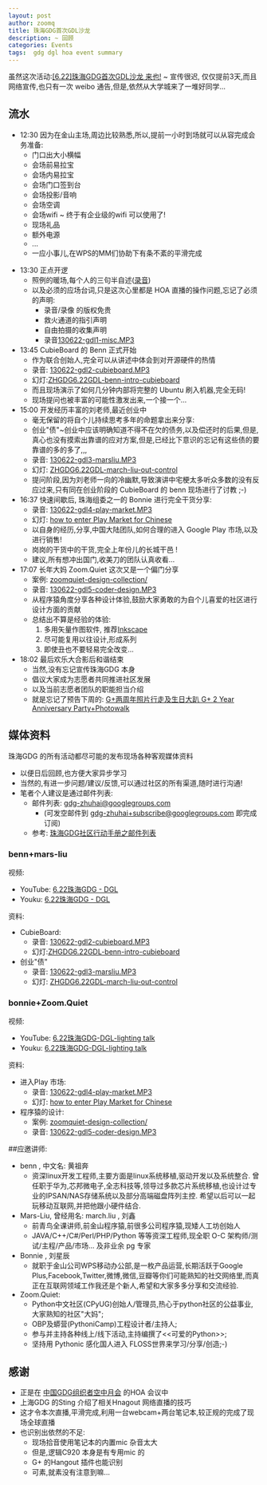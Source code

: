 ```yaml
---
layout: post
author: zoomq
title: 珠海GDG首次GDL沙龙
description: ~ 回顾
categories: Events
tags:  gdg dgl hoa event summary
---
```


虽然这次活动:[[6.22]珠海GDG首次GDL沙龙 来也!](http://www.chinagdg.com/thread-2049-1-1.html)
~ 宣传很迟, 仅仅提前3天,而且网络宣传,也只有一次 weibo 通告,但是,依然从大学城来了一堆好同学... 


## 流水

- 12:30 因为在金山主场,周边比较熟悉,所以,提前一小时到场就可以从容完成会务准备:
    - 门口出大小横幅
    - 会场前易拉宝 
    - 会场内易拉宝 
    - 会场门口签到台
    - 会场投影/音响
    - 会场空调
    - 会场wifi ~ 终于有企业级的wifi 可以使用了!
    - 现场礼品
    - 额外电源
    - ... 
    - 一应小事儿,在WPS的MM们协助下有条不紊的平滑完成

<!--more-->

- 13:30 正点开逻
    - 照例的暖场,每个人的三句半自述([录音](http://zoomq.qiniudn.com/ZHGDG/130622-gdl/130622-gdl0-intro.MP3))
    - 以及必须的应场台词,只是这次心里都是 HOA 直播的操作问题,忘记了必须的声明:
        + 录音/录像 的版权免贵
        + 救火通道的指引声明
        + 自由拍摄的收集声明
       - 录音[130622-gdl1-misc.MP3](http://zoomq.qiniudn.com/ZHGDG/130622-gdl/130622-gdl1-misc.MP3)
- 13:45 CubieBoard 的 Benn 正式开始
    - 作为联合创始人,完全可以从讲述中体会到对开源硬件的热情
    - 录音: [130622-gdl2-cubieboard.MP3](http://zoomq.qiniudn.com/ZHGDG/130622-gdl/130622-gdl2-cubieboard.MP3)
    - 幻灯:[ZHGDG6.22GDL-benn-intro-cubieboard](https://speakerdeck.com/zoomquiet/zhgdg6-dot-22gdl-benn-intro-cubieboard)
    - 而且现场演示了如何几分钟内部将完整的 Ubuntu 刷入机器,完全无码!
    - 现场提问也被丰富的可能性激发出来,一个接一个...
- 15:00 开发经历丰富的刘老师,最近创业中
    - 毫无保留的将自个儿持续思考多年的命题拿出来分享:
    - 创业"债"~创业中应该明确知道不得不在欠的债务,以及偿还时的后果,但是,真心也没有摸索出靠谱的应对方案,但是,已经比下意识的忘记有这些债的要靠谱的多的多了,,,
    - 录音: [130622-gdl3-marsliu.MP3](http://zoomq.qiniudn.com/ZHGDG/130622-gdl/130622-gdl3-marsliu.MP3)
    - 幻灯: [ZHGDG6.22GDL-march-liu-out-control](https://speakerdeck.com/zoomquiet/zhgdg6-dot-22gdl-march-liu-out-control)
    - 提问阶段,因为刘老师一向的冷幽默,导致演讲中宅梗太多听众多数的没有反应过来,只有同在创业阶段的  CubieBoard 的 benn 现场进行了讨教 ;-)
- 16:37 快速间歇后, 珠海组委之一的 Bonnie 进行完全干货分享:
    - 录音: [130622-gdl4-play-market.MP3](http://zoomq.qiniudn.com/ZHGDG/130622-gdl/130622-gdl4-play-market.MP3)
    - 幻灯: [how to enter Play Market for Chinese](https://speakerdeck.com/zoomquiet/how-to-enter-play-market-for-chinese)
    - 以自身的经历,分享,中国大陆团队,如何合理的进入 Google Play 市场,以及进行销售!
    - 岗岗的干货中的干货,完全上年份儿的长城干邑 !
    - 建议,所有想冲出国门,收美刀的团队认真收看...
- 17:07 长年大妈 Zoom.Quiet 这次又是一个偏门分享
    - 案例: [zoomquiet-design-collection/](http://zoomq.qiniudn.com/CPyUG/zoomquiet-design-collection)
    - 录音: [130622-gdl5-coder-design.MP3](http://zoomq.qiniudn.com/ZHGDG/130622-gdl/130622-gdl5-coder-design.MP3)
    - 从程序猿角度分享各种设计体验,鼓励大家勇敢的为自个儿喜爱的社区进行设计方面的贡献
    - 总结出不算是经验的体验:
        1. 多用矢量作图软件, 推荐[Inkscape](http://wiki.woodpecker.org.cn/moin/ZqSharing/OpenClipart#Inkscape)
        2. 尽可能复用以往设计,形成系列
        3. 即使丑也不要轻易完全改变... 
- 18:02 最后欢乐大合影后和谐结束
    - 当然,没有忘记宣传珠海GDG 本身
    - 倡议大家成为志愿者共同推进社区发展
    - 以及当前志愿者团队的职能担当介绍
    - 就是忘记了预告下周的: [G+两周年照片行走及生日大趴 G+ 2 Year Anniversary Party+Photowalk](https://plus.google.com/events/cv1g9cl7ib9pnvg97jnmit8gjpc)    
        


## 媒体资料

珠海GDG 的所有活动都尽可能的发布现场各种客观媒体资料

- 以便日后回顾,也方便大家异步学习
- 当然的,有进一步问题/建议/反馈,可以通过社区的所有渠道,随时进行沟通!
- 笔者个人建议是通过邮件列表:
    + 邮件列表: gdg-zhuhai@googlegroups.com 
        - (可发空邮件到 gdg-zhuhai+subscribe@googlegroups.com 即完成订阅)
    + 参考: [珠海GDG社区行动手册之邮件列表](http://zhgdg.gitcafe.com/2013-06/zh-gdg-mailing/)

### benn+mars-liu
视频:
    
- YouTube: [6.22珠海GDG - DGL](https://www.youtube.com/watch?v=wTpYgEQ5MtY&feature=c4-feed-u)
- Youku: [6.22珠海GDG - DGL](http://v.youku.com/v_show/id_XNTc0ODA3MzYw.html)

资料:

- CubieBoard:
    - 录音: [130622-gdl2-cubieboard.MP3](http://zoomq.qiniudn.com/ZHGDG/130622-gdl/130622-gdl2-cubieboard.MP3)
    - 幻灯:[ZHGDG6.22GDL-benn-intro-cubieboard](https://speakerdeck.com/zoomquiet/zhgdg6-dot-22gdl-benn-intro-cubieboard)
- 创业"债"
    - 录音: [130622-gdl3-marsliu.MP3](http://zoomq.qiniudn.com/ZHGDG/130622-gdl/130622-gdl3-marsliu.MP3)
    - 幻灯: [ZHGDG6.22GDL-march-liu-out-control](https://speakerdeck.com/zoomquiet/zhgdg6-dot-22gdl-march-liu-out-control)

### bonnie+Zoom.Quiet
视频:

- YouTube: [6.22珠海GDG-DGL-lighting talk](https://www.youtube.com/watch?v=kqop6a8FrAs)
- Youku: [6.22珠海GDG-DGL-lighting talk](http://v.youku.com/v_show/id_XNTc0ODA3NDcy.html)

资料:

- 进入Play 市场:
    - 录音:
 [130622-gdl4-play-market.MP3](http://zoomq.qiniudn.com/ZHGDG/130622-gdl/130622-gdl4-play-market.MP3)
    - 幻灯: [how to enter Play Market for Chinese](https://speakerdeck.com/zoomquiet/how-to-enter-play-market-for-chinese)
- 程序猿的设计:
    - 案例: [zoomquiet-design-collection/](http://zoomq.qiniudn.com/CPyUG/zoomquiet-design-collection)
    - 录音: [130622-gdl5-coder-design.MP3](http://zoomq.qiniudn.com/ZHGDG/130622-gdl/130622-gdl5-coder-design.MP3)


##应邀讲师:

+ benn  , 中文名: 黄祖奔
    - 资深linux开发工程师,主要方面是linux系统移植,驱动开发以及系统整合. 曾任职于华为,芯邦微电子,全志科技等,领导过多款芯片系统移植,也设计过专业的IPSAN/NAS存储系统以及部分高端磁盘阵列主控. 希望以后可以一起玩移动互联网,并把他跟小硬件结合. 
+ Mars-Liu, 曾经用名: march.liu , 刘鑫
    - 前青鸟全课讲师,前金山程序猿,前很多公司程序猿,现矮人工坊创始人
    - JAVA/C++/C#/Perl/PHP/Python 等等资深工程师,现全职 O-C 架构师/测试/主程/产品/市场... 及非业余 pg 专家
+ Bonnie , 刘星辰
    - 就职于金山公司WPS移动办公部,是一枚产品运营,长期活跃于Google Plus,Facebook,Twitter,微博,微信,豆瓣等你们可能熟知的社交网络里,而真正在互联网领域工作我还是个新人,希望和大家多多分享和交流经验. 
+ Zoom.Quiet:
    - Python中文社区(CPyUG)创始人/管理员,热心于python社区的公益事业,大家熟知的社区"大妈"; 
    - OBP及蟒营(PythoniCamp)工程设计者/主持人; 
    - 参与并主持各种线上/线下活动,主持编撰了<<可爱的Python>>; 
    - 坚持用 Pythonic 感化国人进入 FLOSS世界来学习/分享/创造;-)
    
## 感谢

- 正是在 [中国GDG组织者空中月会](https://plus.google.com/events/c6iia6ivpt5ihih3ra39afkac3k?authkey=CMadnpfqwNqbZw) 的HOA 会议中
- 上海GDG 的Sting 介绍了相关Hnagout 网络直播的技巧
- 这才令本次直播,平滑完成,利用一台webcam+两台笔记本,较正规的完成了现场全球直播
- 也识别出依然的不足:
    - 现场拾音使用笔记本的内置mic 杂音太大
    - 但是,逻辑C920 本身是有专用mic 的
    - G+ 的Hangout 插件也能识别
    - 可素,就素没有注意到嘛...

